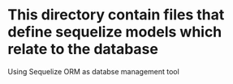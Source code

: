 # This directory contain files that define sequelize models which relate to the database

Using Sequelize ORM as databse management tool
